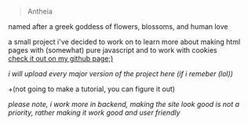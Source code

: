 > Antheia

named after a greek goddess of flowers, blossoms, and human love


a small project i've decided to work on
to learn more about making html pages with (somewhat) pure javascript and to work with cookies</br>
[check it out on my github page;)](https://squiresgrant.github.io/Antheia/)

*i will upload every major version of the project here (if i remeber (lol))*

+(not going to make a tutorial, you can figure it out)

*please note, i work more in backend, making the site look good is not a priority, rather making it work good and user friendly*





